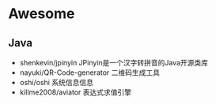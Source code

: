 # Awesome

## Java

* shenkevin/jpinyin  JPinyin是一个汉字转拼音的Java开源类库
* nayuki/QR-Code-generator 二维码生成工具
* oshi/oshi 系统信息信息
* killme2008/aviator 表达式求值引擎

